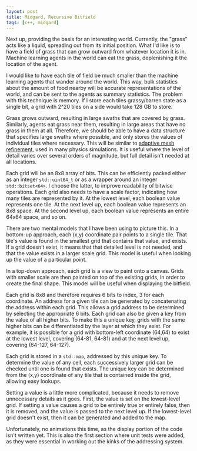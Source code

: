 ```yaml
---
layout: post
title: Midgard, Recursive Bitfield
tags: [c++, midgard]
---
```


Next up, providing the basis for an interesting world.  Currently, the
"grass" acts like a liquid, spreading out from its initial position.
What I'd like is to have a field of grass that can grow outward from
whatever location it is in.  Machine learning agents in the world can
eat the grass, deplenishing it the location of the agent.

I would like to have each tile of field be much smaller than the
machine learning agents that wander around the world.  This way, bulk
statistics about the amount of food nearby will be accurate
representations of the world, and can be sent to the agents as summary
statistics.  The problem with this technique is memory.  If I store
each tiles grassy/barren state as a single bit, a grid with 2^20
tiles on a side would take 128 GB to store.

Grass grows outward, resulting in large swaths that are covered by
grass.  Similarly, agents eat grass near them, resulting in large
areas that have no grass in them at all.  Therefore, we should be able
to have a data structure that specifies large swaths where possible,
and only stores the values of individual tiles where necessary.  This
will be similar to [adaptive mesh
refinement](https://en.wikipedia.org/wiki/Adaptive_mesh_refinement),
used in many physics simulations.  It is useful where the level of
detail varies over several orders of magnitude, but full detail isn't
needed at all locations.

Each grid will be an 8x8 array of bits.  This can be efficiently
packed either as an integer `std::uint64_t` or as a wrapper around an
integer `std::bitset<64>`.  I choose the latter, to improve
readability of bitwise operations.  Each grid also needs to have a
scale factor, indicating how many tiles are represented by it.  At the
lowest level, each boolean value represents one tile.  At the next
level up, each boolean value represents an 8x8 space.  At the second
level up, each boolean value represents an entire 64x64 space, and so
on.

There are two mental models that I have been using to picture this.
In a bottom-up approach, each (x,y) coordinate pair points to a single
tile.  That tile's value is found in the smallest grid that contains
that value, and exists.  If a grid doesn't exist, it means that that
detailed level is not needed, and that the value exists in a larger
scale grid.  This model is useful when looking up the value of a
particular point.

In a top-down approach, each grid is a view to paint onto a canvas.
Grids with smaller scale are then painted on top of the existing
grids, in order to create the final shape.  This model will be useful
when displaying the bitfield.

Each grid is 8x8 and therefore requires 6 bits to index, 3 for each
coordinate.  An address for a given tile can be generated by
concatenating the address within each grid.  This allows a grid
address to be determined by selecting the appropriate 6 bits.  Each
grid can also be given a key from the value of all higher bits.  To
make this a unique key, grids with the same higher bits can be
differentiated by the layer at which they exist.  For example, it is
possible for a grid with bottom-left coordinate (64,64) to exist at
the lowest level, covering (64-81, 64-81) and at the next level up,
covering (64-127, 64-127).

Each grid is stored in a `std::map`, addressed by this unique key.  To
determine the value of any cell, each successively larger grid can be
checked until one is found that exists.  The unique key can be
determined from the (x,y) coordinate of any tile that is contained
inside the grid, allowing easy lookups.

Setting a value is a little more complicated, because it needs to
remove unnecessary details as it goes.  First, the value is set on the
lowest-level grid.  If setting a value causes a grid to be entirely
true or entirely false, then it is removed, and the value is passed to
the next level up.  If the lowest-level grid doesn't exist, then it
can be generated and added to the map.

Unfortunately, no animations this time, as the display portion of the
code isn't written yet.  This is also the first section where unit
tests were added, as they were essential in working out the kinks of
the addressing system.